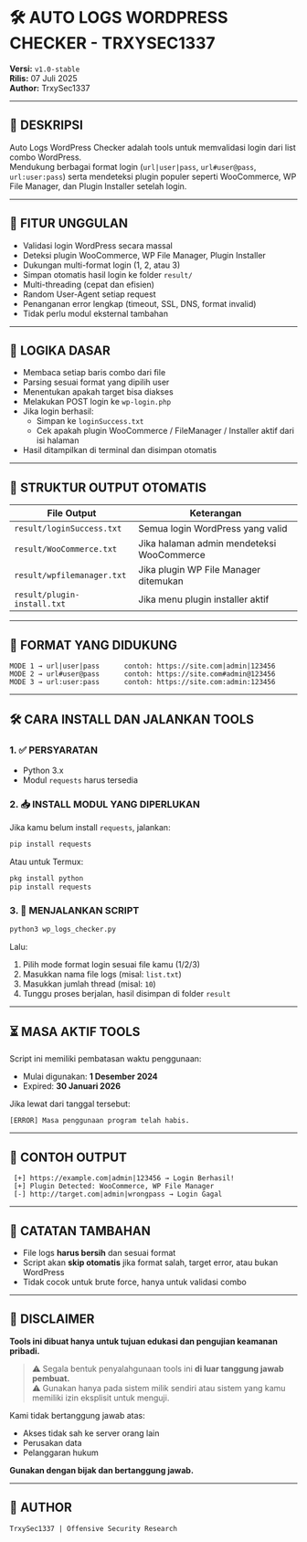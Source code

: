 
# 🛠️ AUTO LOGS WORDPRESS CHECKER - TRXYSEC1337

**Versi:** `v1.0-stable`  
**Rilis:** 07 Juli 2025  
**Author:** TrxySec1337

---

## 📌 DESKRIPSI

Auto Logs WordPress Checker adalah tools untuk memvalidasi login dari list combo WordPress.  
Mendukung berbagai format login (`url|user|pass`, `url#user@pass`, `url:user:pass`) serta mendeteksi plugin populer seperti WooCommerce, WP File Manager, dan Plugin Installer setelah login.

---

## 🚀 FITUR UNGGULAN

- Validasi login WordPress secara massal
- Deteksi plugin WooCommerce, WP File Manager, Plugin Installer
- Dukungan multi-format login (1, 2, atau 3)
- Simpan otomatis hasil login ke folder `result/`
- Multi-threading (cepat dan efisien)
- Random User-Agent setiap request
- Penanganan error lengkap (timeout, SSL, DNS, format invalid)
- Tidak perlu modul eksternal tambahan

---

## 🧠 LOGIKA DASAR

- Membaca setiap baris combo dari file
- Parsing sesuai format yang dipilih user
- Menentukan apakah target bisa diakses
- Melakukan POST login ke `wp-login.php`
- Jika login berhasil:
  - Simpan ke `loginSuccess.txt`
  - Cek apakah plugin WooCommerce / FileManager / Installer aktif dari isi halaman
- Hasil ditampilkan di terminal dan disimpan otomatis

---

## 📁 STRUKTUR OUTPUT OTOMATIS

| File Output                 | Keterangan                                      |
|----------------------------|-------------------------------------------------|
| `result/loginSuccess.txt`  | Semua login WordPress yang valid                |
| `result/WooCommerce.txt`   | Jika halaman admin mendeteksi WooCommerce       |
| `result/wpfilemanager.txt` | Jika plugin WP File Manager ditemukan           |
| `result/plugin-install.txt`| Jika menu plugin installer aktif                |

---

## 🧾 FORMAT YANG DIDUKUNG

```
MODE 1 → url|user|pass      contoh: https://site.com|admin|123456
MODE 2 → url#user@pass      contoh: https://site.com#admin@123456
MODE 3 → url:user:pass      contoh: https://site.com:admin:123456
```

---

## 🛠️ CARA INSTALL DAN JALANKAN TOOLS

### 1. ✅ PERSYARATAN

- Python 3.x
- Modul `requests` harus tersedia

### 2. 📥 INSTALL MODUL YANG DIPERLUKAN

Jika kamu belum install `requests`, jalankan:

```bash
pip install requests
```

Atau untuk Termux:

```bash
pkg install python
pip install requests
```

### 3. 🧪 MENJALANKAN SCRIPT

```bash
python3 wp_logs_checker.py
```

Lalu:

1. Pilih mode format login sesuai file kamu (1/2/3)
2. Masukkan nama file logs (misal: `list.txt`)
3. Masukkan jumlah thread (misal: `10`)
4. Tunggu proses berjalan, hasil disimpan di folder `result`

---

## ⏳ MASA AKTIF TOOLS

Script ini memiliki pembatasan waktu penggunaan:

- Mulai digunakan: **1 Desember 2024**
- Expired: **30 Januari 2026**

Jika lewat dari tanggal tersebut:
```bash
[ERROR] Masa penggunaan program telah habis.
```

---

## 💬 CONTOH OUTPUT

```text
 [+] https://example.com|admin|123456 → Login Berhasil!
 [+] Plugin Detected: WooCommerce, WP File Manager
 [-] http://target.com|admin|wrongpass → Login Gagal
```

---

## 📌 CATATAN TAMBAHAN

- File logs **harus bersih** dan sesuai format
- Script akan **skip otomatis** jika format salah, target error, atau bukan WordPress
- Tidak cocok untuk brute force, hanya untuk validasi combo

---

## 📛 DISCLAIMER

**Tools ini dibuat hanya untuk tujuan edukasi dan pengujian keamanan pribadi.**

> ⚠️ Segala bentuk penyalahgunaan tools ini **di luar tanggung jawab pembuat.**  
> ⚠️ Gunakan hanya pada sistem milik sendiri atau sistem yang kamu memiliki izin eksplisit untuk menguji.

Kami tidak bertanggung jawab atas:
- Akses tidak sah ke server orang lain
- Perusakan data
- Pelanggaran hukum

**Gunakan dengan bijak dan bertanggung jawab.**

---

## 👤 AUTHOR

```
TrxySec1337 | Offensive Security Research
```
